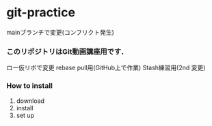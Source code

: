 # git-practice
mainブランチで変更(コンフリクト発生)

### このリポジトリはGit動画講座用です．
ロー仮リポで変更
rebase pull用(GitHub上で作業)
Stash練習用(2nd 変更)


### How to install
1. download
2. install
3. set up